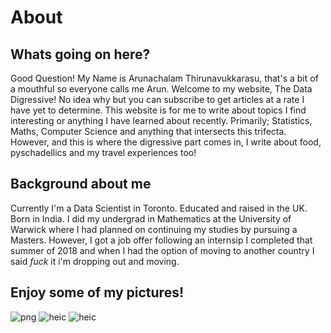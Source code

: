 # About

## Whats going on here? 

Good Question! My Name is Arunachalam Thirunavukkarasu, that's a bit of a mouthful so everyone calls me Arun. Welcome to my website, The Data Digressive! No idea why but you can subscribe to get articles at a rate I have yet to determine. This website is for me to write about topics I find interesting or anything I have learned about recently. Primarily; Statistics, Maths, Computer Science and anything that intersects this trifecta. However, and this is where the digressive part comes in, I write about food, pyschadellics and my travel experiences too! 

## Background about me

Currently I'm a Data Scientist in Toronto. Educated and raised in the UK. Born in India. 
I did my undergrad in Mathematics at the University of Warwick where I had planned on continuing my studies by pursuing a Masters. However, I got a job offer following an internsip I completed that summer of 2018 and when I had the option of moving to another country I said _fuck_ it i'm dropping out and moving.

## Enjoy some of my pictures!

![png](images/IMG_0060.PNG)
![heic](images/IMG_0060.PNG)
![heic](images/IMG_0060.PNG)

